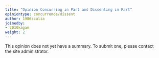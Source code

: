 ```yaml
---
title: "Opinion Concurring in Part and Dissenting in Part"
opiniontype: concurrence/dissent
author: 1986scalia
joinedby:
- 2010kagan
weight: 2
---
```

This opinion does not yet have a summary. To submit one, please contact the site administrator.